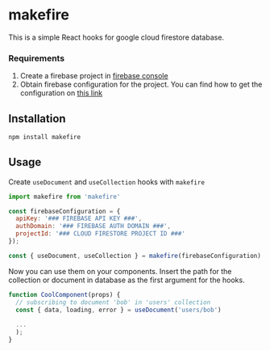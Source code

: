 # makefire

This is a simple React hooks for google cloud firestore database.


### Requirements

1. Create a firebase project in [firebase console](https://console.firebase.google.com/)
2. Obtain firebase configuration for the project. You can find how to get the configuration on [this link](https://support.google.com/firebase/answer/7015592)


## Installation

```bash
npm install makefire
```

## Usage

Create `useDocument` and `useCollection` hooks with `makefire`

```javascript
import makefire from 'makefire'

const firebaseConfiguration = {
  apiKey: '### FIREBASE API KEY ###',
  authDomain: '### FIREBASE AUTH DOMAIN ###',
  projectId: '### CLOUD FIRESTORE PROJECT ID ###'
});

const { useDocument, useCollection } = makefire(firebaseConfiguration)
```

Now you can use them on your components. Insert the path for the collection or document in database as the first argument for the hooks.

```javascript
function CoolComponent(props) {
  // subscribing to document 'bob' in 'users' collection
  const { data, loading, error } = useDocument('users/bob')
  
  ...
  );
}

```